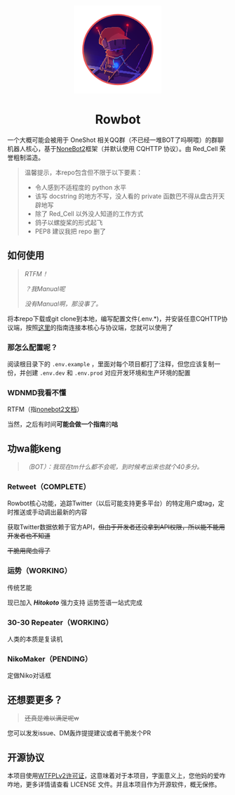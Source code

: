 <p align="center">
  <a href="https://v2.nonebot.dev/"><img src="./logo.png" width="200" height="200" alt="nonebot"></a>
</p>

<div align="center">

# Rowbot
</div>

一个大概可能会被用于 OneShot 相关QQ群（不已经一堆BOT了吗啊喂）的群聊机器人核心，基于[NoneBot2](https://v2.nonebot.dev/)框架（并默认使用 CQHTTP 协议）。由 Red_Cell 荣誉粗制滥造。

> 温馨提示，本repo包含但不限于以下要素：
> 
> - 令人感到不适程度的 python 水平
> - 该写 docstring 的地方不写，没人看的 private 函数巴不得从盘古开天辟地写
> - 除了 Red_Cell 以外没人知道的工作方式
> - 鸽子以螺旋桨的形式起飞
> - PEP8 建议我把 repo 删了


## 如何使用
> *RTFM！*
>
> *？我Manual呢*
>
> *没有Manual啊，那没事了。*

将本repo下载或git clone到本地，编写配置文件(.env.*)，并安装任意CQHTTP协议端，按照[这里](https://v2.nonebot.dev/guide/cqhttp-guide.html)的指南连接本核心与协议端，您就可以使用了
### 那怎么配置呢？
阅读根目录下的 `.env.example` ，里面对每个项目都打了注释，但您应该复制一份，并创建 `.env.dev` 和 `.env.prod` 对应开发环境和生产环境的配置
### WDNMD我看不懂
RTFM（指[nonebot2文档](https://v2.nonebot.dev/)）

当然，之后有时间**可能会做一个指南**的**咕**

## 功wa能keng
> *（BOT）：我现在tm什么都不会呢，到时候考出来也就个40多分。*

### Retweet（COMPLETE）
Rowbot核心功能，追踪Twitter（以后可能支持更多平台）的特定用户或tag，定时推送或手动调出最新的内容

获取Twitter数据依赖于官方API，~~但由于开发者还没拿到API权限，所以能不能用开发者也不知道~~

~~干脆用爬虫得了~~

### 运势（WORKING）
传统艺能

现已加入 ***Hitokoto*** 强力支持 运势签语一站式完成

### 30-30 Repeater（WORKING）
人类的本质是复读机

### NikoMaker（PENDING）
定做Niko对话框

## 还想要更多？
> ~~还真是难以满足呢w~~

您可以发发issue、DM轰炸提提建议或者干脆发个PR


## 开源协议
本项目使用[WTFPLv2许可证](http://www.wtfpl.net/)，这意味着对于本项目，字面意义上，您他妈的爱咋咋地，更多详情请查看 LICENSE 文件。并且本项目作为开源软件，概无保修。